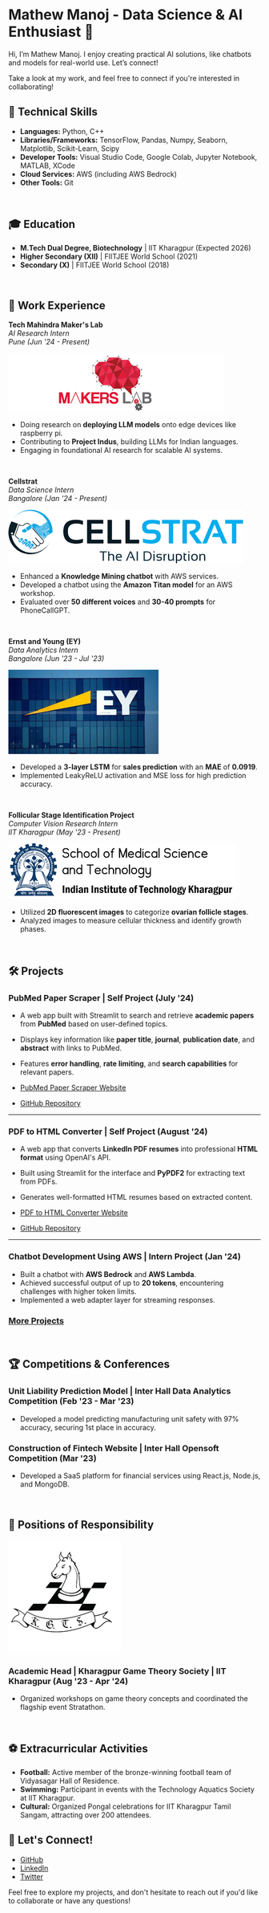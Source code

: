 # Mathew Manoj - Data Science & AI Enthusiast 🌟


Hi, I’m Mathew Manoj. I enjoy creating practical AI solutions, like chatbots and models for real-world use. Let’s connect!

Take a look at my work, and feel free to connect if you're interested in collaborating!

## 🚀 Technical Skills
- **Languages:** Python, C++
- **Libraries/Frameworks:** TensorFlow, Pandas, Numpy, Seaborn, Matplotlib, Scikit-Learn, Scipy
- **Developer Tools:** Visual Studio Code, Google Colab, Jupyter Notebook, MATLAB, XCode
- **Cloud Services:** AWS (including AWS Bedrock)
- **Other Tools:** Git

<br>

## 🎓 Education
- **M.Tech Dual Degree, Biotechnology** | IIT Kharagpur (Expected 2026)
- **Higher Secondary (XII)** | FIITJEE World School (2021)
- **Secondary (X)** | FIITJEE World School (2018)

<br>

## 💼 Work Experience

**Tech Mahindra Maker's Lab**  
*AI Research Intern*  
*Pune (Jun '24 - Present)*

![Tech Mahindra Maker's Lab](assets/img/Makers_lab.png)  

- Doing research on **deploying LLM models** onto edge devices like raspberry pi.
- Contributing to **Project Indus**, building LLMs for Indian languages.
- Engaging in foundational AI research for scalable AI systems.

<br>

**Cellstrat**  
*Data Science Intern*  
*Bangalore (Jan '24 - Present)*

![Cellstrat](assets/img/Cellstrat.png)  

- Enhanced a **Knowledge Mining chatbot** with AWS services.
- Developed a chatbot using the **Amazon Titan model** for an AWS workshop.
- Evaluated over **50 different voices** and **30-40 prompts** for PhoneCallGPT.

<br>

**Ernst and Young (EY)**  
*Data Analytics Intern*  
*Bangalore (Jun '23 - Jul '23)*

![Ernst and Young (EY)](assets/img/EY.jpeg)  

- Developed a **3-layer LSTM** for **sales prediction** with an **MAE** of **0.0919**.
- Implemented LeakyReLU activation and MSE loss for high prediction accuracy.

<br>

**Follicular Stage Identification Project**  
*Computer Vision Research Intern*  
*IIT Kharagpur (May '23 - Present)*

![Follicular Stage Identification Project](assets/img/SMST.png)  

- Utilized **2D fluorescent images** to categorize **ovarian follicle stages**.
- Analyzed images to measure cellular thickness and identify growth phases.

<br>

## 🛠️ Projects

### PubMed Paper Scraper | Self Project (July '24)
- A web app built with Streamlit to search and retrieve **academic papers** from **PubMed** based on user-defined topics.
- Displays key information like **paper title**, **journal**, **publication date**, and **abstract** with links to PubMed.
- Features **error handling**, **rate limiting**, and **search capabilities** for relevant papers.

- [PubMed Paper Scraper Website](https://pubmed-paper-scraper.streamlit.app/)
- [GitHub Repository](https://github.com/mathew-2/pubmed-paper-scraper)

---

### PDF to HTML Converter | Self Project (August '24)
- A web app that converts **LinkedIn PDF resumes** into professional **HTML format** using OpenAI's API.
- Built using Streamlit for the interface and **PyPDF2** for extracting text from PDFs.
- Generates well-formatted HTML resumes based on extracted content.

- [PDF to HTML Converter Website](https://pdf-to-html-tamsyidwjjlsmqpzz2ekdz.streamlit.app/)
- [GitHub Repository](https://github.com/mathew-2/PDF-To-Html)


---

### Chatbot Development Using AWS | Intern Project (Jan '24)
- Built a chatbot with **AWS Bedrock** and **AWS Lambda**.
- Achieved successful output of up to **20 tokens**, encountering challenges with higher token limits.
- Implemented a web adapter layer for streaming responses.

### [More Projects](projects/README.md)

<br>

## 🏆 Competitions & Conferences
### Unit Liability Prediction Model | Inter Hall Data Analytics Competition (Feb '23 - Mar '23)
- Developed a model predicting manufacturing unit safety with 97% accuracy, securing 1st place in accuracy.

### Construction of Fintech Website | Inter Hall Opensoft Competition (Mar '23)
- Developed a SaaS platform for financial services using React.js, Node.js, and MongoDB.

<br>

## 🏅 Positions of Responsibility
![KGTS](assets/img/kgts.png)

### Academic Head | Kharagpur Game Theory Society | IIT Kharagpur (Aug '23 - Apr '24)
- Organized workshops on game theory concepts and coordinated the flagship event Stratathon.

<br>

## ⚽ Extracurricular Activities
- **Football:** Active member of the bronze-winning football team of Vidyasagar Hall of Residence.
- **Swimming:** Participant in events with the Technology Aquatics Society at IIT Kharagpur.
- **Cultural:** Organized Pongal celebrations for IIT Kharagpur Tamil Sangam, attracting over 200 attendees.

## 🔗 Let's Connect!
- [GitHub](https://github.com/mathew-2)
- [LinkedIn](https://www.linkedin.com/in/mathew-manoj)
- [Twitter](https://x.com/mattdraco13)

Feel free to explore my projects, and don't hesitate to reach out if you'd like to collaborate or have any questions!

